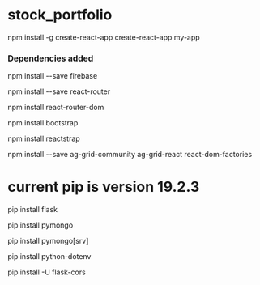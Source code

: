 # stock_portfolio

npm install -g create-react-app
create-react-app my-app

### Dependencies added 

npm install --save firebase

npm install --save react-router

npm install react-router-dom

npm install bootstrap

npm install reactstrap

npm install --save ag-grid-community ag-grid-react react-dom-factories

# current pip is version 19.2.3
pip install flask

pip install pymongo

pip install pymongo[srv]

pip install python-dotenv

pip install -U flask-cors